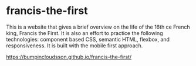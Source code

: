 # francis-the-first
This is a website that gives a brief overview on the life of the 16th ce French king, Francis the First. 
It is also an effort to practice the following technologies: component based CSS, semantic HTML,
flexbox, and responsiveness. It is built with the mobile first approach. 

https://bumpincloudsson.github.io/francis-the-first/
